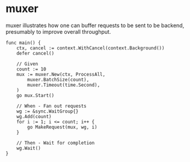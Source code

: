 # muxer

muxer illustrates how one can buffer requests to be sent to be backend,
presumably to improve overall throughput.

``` golang
func main() {
	ctx, cancel := context.WithCancel(context.Background())
	defer cancel()

	// Given
	count := 10
	mux := muxer.New(ctx, ProcessAll,
		muxer.BatchSize(count),
		muxer.Timeout(time.Second),
	)
	go mux.Start()

	// When - Fan out requests
	wg := &sync.WaitGroup{}
	wg.Add(count)
	for i := 1; i <= count; i++ {
		go MakeRequest(mux, wg, i)
	}

	// Then - Wait for completion
	wg.Wait()
}
```
